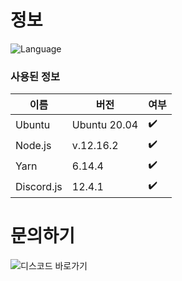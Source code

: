 # 정보

![Language](https://img.shields.io/badge/language-Javascript,%20Node.js-brightgreen)


### 사용된 정보

| 이름        | 버전                          | 여부             |
| ---------- | ---------------------------- | ----------------|
| Ubuntu     | Ubuntu 20.04                 | ✔️               |
| Node.js    | v.12.16.2                    | ✔️               |
| Yarn       | 6.14.4                       | ✔️               |
| Discord.js | 12.4.1                       | ✔️               |

# 문의하기
![디스코드 바로가기](https://discord.gg/PDkWQktw4K)